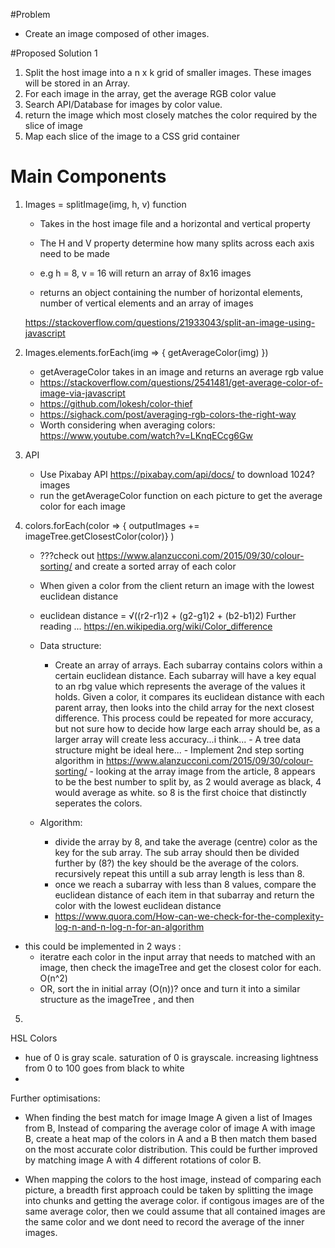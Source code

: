 #Problem

- Create an image composed of other images.

#Proposed Solution 1

1. Split the host image into a n x k grid of smaller images. These images will be stored in an Array.
2. For each image in the array, get the average RGB color value
3. Search API/Database for images by color value.
4. return the image which most closely matches the color required by the slice of image
5. Map each slice of the image to a CSS grid container

# Main Components

1. Images = splitImage(img, h, v) function

   - Takes in the host image file and a horizontal and vertical property
   - The H and V property determine how many splits across each axis need to be made
   - e.g h = 8, v = 16 will return an array of 8x16 images

   - returns an object containing the number of horizontal elements, number of vertical elements and an array of images

   https://stackoverflow.com/questions/21933043/split-an-image-using-javascript

2. Images.elements.forEach(img => {
   getAverageColor(img)
   })

   - getAverageColor takes in an image and returns an average rgb value
   - https://stackoverflow.com/questions/2541481/get-average-color-of-image-via-javascript
   - https://github.com/lokesh/color-thief
   - https://sighack.com/post/averaging-rgb-colors-the-right-way
   - Worth considering when averaging colors: https://www.youtube.com/watch?v=LKnqECcg6Gw

3. API

   - Use Pixabay API https://pixabay.com/api/docs/ to download 1024? images
   - run the getAverageColor function on each picture to get the average color for each image

4. colors.forEach(color => {
   outputImages += imageTree.getClosestColor(color)}
   )

   - ???check out https://www.alanzucconi.com/2015/09/30/colour-sorting/ and create a sorted array of each color
   - When given a color from the client return an image with the lowest euclidean distance
   - euclidean distance = √((r2-r1)2 + (g2-g1)2 + (b2-b1)2)
     Further reading ... https://en.wikipedia.org/wiki/Color_difference

   - Data structure:
     - Create an array of arrays. Each subarray contains colors within a certain euclidean distance. Each subarray will have a key equal to an rbg value which represents the average of the values it holds. Given a color, it compares its euclidean distance with each parent array, then looks into the child array for the next closest difference. This process could be repeated for more accuracy, but not sure how to decide how large each array should be, as a larger array will create less accuracy...i think... - A tree data structure might be ideal here... - Implement 2nd step sorting algorithm in https://www.alanzucconi.com/2015/09/30/colour-sorting/ - looking at the array image from the article, 8 appears to be the best number to split by, as 2 would average as black, 4 would average as white. so 8 is the first choice that distinctly seperates the colors.
   - Algorithm:
     - divide the array by 8, and take the average (centre) color as the key for the sub array. The sub array should then be divided further by (8?) the key should be the average of the colors. recursively repeat this untill a sub array length is less than 8.
     - once we reach a subarray with less than 8 values, compare the euclidean distance of each item in that subarray and return the color with the lowest euclidean distance
     - https://www.quora.com/How-can-we-check-for-the-complexity-log-n-and-n-log-n-for-an-algorithm

- this could be implemented in 2 ways :
  - iteratre each color in the input array that needs to matched with an image, then check the imageTree and get the closest color for each. O(n^2)
  - OR, sort the in initial array (O(n))? once and turn it into a similar structure as the imageTree , and then

5.

HSL Colors

- hue of 0 is gray scale. saturation of 0 is grayscale. increasing lightness from 0 to 100 goes from black to white
-

Further optimisations:

- When finding the best match for image Image A given a list of Images from B, Instead of comparing the average color of image A with image B, create a heat map of the colors in A and a B then match them based on the most accurate color distribution. This could be further improved by matching image A with 4 different rotations of color B.

- When mapping the colors to the host image, instead of comparing each picture, a breadth first approach could be taken by splitting the image into chunks and getting the average color. if contigous images are of the same average color, then we could assume that all contained images are the same color and we dont need to record the average of the inner images.
